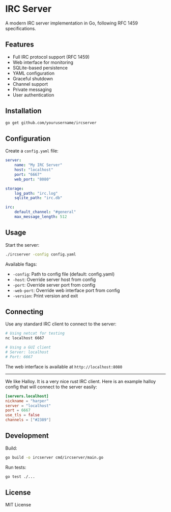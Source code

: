 # IRC Server

A modern IRC server implementation in Go, following RFC 1459 specifications.

## Features

-   Full IRC protocol support (RFC 1459)
-   Web interface for monitoring
-   SQLite-based persistence
-   YAML configuration
-   Graceful shutdown
-   Channel support
-   Private messaging
-   User authentication

## Installation

```bash
go get github.com/yourusername/ircserver
```

## Configuration

Create a `config.yaml` file:

```yaml
server:
    name: "My IRC Server"
    host: "localhost"
    port: "6667"
    web_port: "8080"

storage:
    log_path: "irc.log"
    sqlite_path: "irc.db"

irc:
    default_channel: "#general"
    max_message_length: 512
```

## Usage

Start the server:

```bash
./ircserver -config config.yaml
```

Available flags:

-   `-config`: Path to config file (default: config.yaml)
-   `-host`: Override server host from config
-   `-port`: Override server port from config
-   `-web-port`: Override web interface port from config
-   `-version`: Print version and exit

## Connecting

Use any standard IRC client to connect to the server:

```bash
# Using netcat for testing
nc localhost 6667

# Using a GUI client
# Server: localhost
# Port: 6667
```

The web interface is available at `http://localhost:8080`

---

We like Halloy. It is a very nice rust IRC client. Here is an example halloy config that will connect to the server easily:

```toml
[servers.localhost]
nickname = "harper"
server = "localhost"
port = 6667
use_tls = false
channels = ["#2389"]
```

## Development

Build:

```bash
go build -o ircserver cmd/ircserver/main.go
```

Run tests:

```bash
go test ./...
```

## License

MIT License
